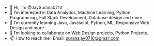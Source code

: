 - 👋 Hi, I’m @JaySurana0710
- 👀 I’m interested in Data Analytics, Machine Learning, Python Programming, Full Stack Development, Database design and more
- 🌱 I’m currently learning Java, Javascipt, Python, ML, Responsive Web Design and more 
- 💞️ I’m looking to collaborate on Web Design projects, Python Projects.
- 📫 How to reach me -Email: suranajay0710@gmail.com

<!---
JaySurana0710/JaySurana0710 is a ✨ special ✨ repository because its `README.md` (this file) appears on your GitHub profile.
You can click the Preview link to take a look at your changes.
--->
